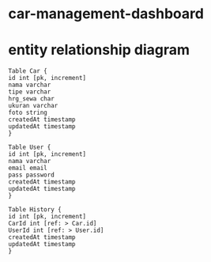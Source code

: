 #   car-management-dashboard

#   entity relationship diagram

    Table Car {
    id int [pk, increment]
    nama varchar
    tipe varchar
    hrg_sewa char
    ukuran varchar
    foto string
    createdAt timestamp
    updatedAt timestamp
    }

    Table User {
    id int [pk, increment]
    nama varchar
    email email
    pass password
    createdAt timestamp
    updatedAt timestamp
    }

    Table History {
    id int [pk, increment]
    CarId int [ref: > Car.id]
    UserId int [ref: > User.id]
    createdAt timestamp
    updatedAt timestamp
    }